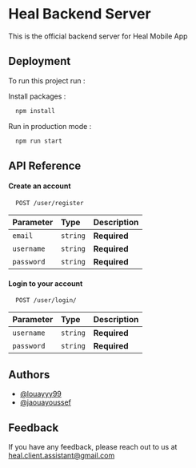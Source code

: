 
# Heal Backend Server

This is the official backend server for Heal Mobile App


## Deployment

To run this project run :

Install packages : 
```bash
  npm install
```
Run in production mode :
```bash
  npm run start
```


## API Reference

#### Create an account

```http
  POST /user/register
```

| Parameter | Type     | Description                |
| :-------- | :------- | :------------------------- |
| `email` | `string` | **Required** |
| `username` | `string` | **Required** |
| `password` | `string` | **Required** |

#### Login to your account

```http
  POST /user/login/
```

| Parameter | Type     | Description                       |
| :-------- | :------- | :-------------------------------- |
| `username`| `string` | **Required**|
| `password`| `string` | **Required** |



## Authors

- [@louayyy99](https://www.github.com/louayyy99)
- [@jaouayoussef](https://www.github.com/jaouayoussef)



## Feedback

If you have any feedback, please reach out to us at heal.client.assistant@gmail.com
